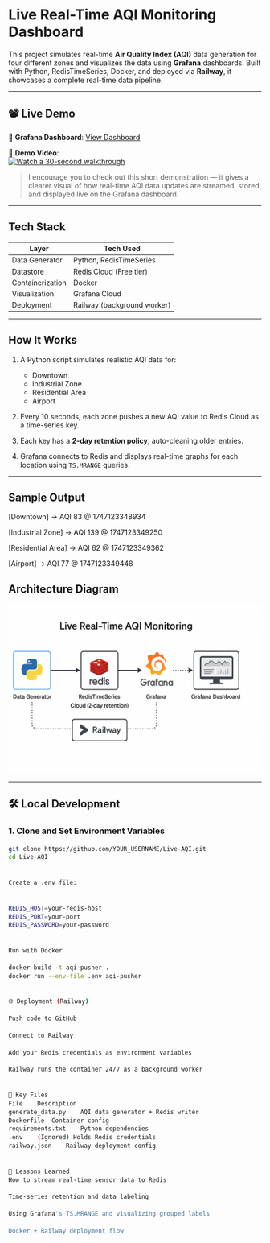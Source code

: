 # Live Real-Time AQI Monitoring Dashboard

This project simulates real-time **Air Quality Index (AQI)** data generation for four different zones and visualizes the data using **Grafana** dashboards. Built with Python, RedisTimeSeries, Docker, and deployed via **Railway**, it showcases a complete real-time data pipeline.

---

## 📽️ Live Demo

🔗 **Grafana Dashboard**: [View Dashboard](https://yashhonrao2024.grafana.net/public-dashboards/78aec0ef856848239209fd5293506e7e)

🎥 **Demo Video**:  
[![Watch a 30-second walkthrough](https://img.youtube.com/vi/OMKGk6C-6qs/0.jpg)](https://youtu.be/OMKGk6C-6qs)


> I encourage you to check out this short demonstration — it gives a clearer visual of how real-time AQI data updates are streamed, stored, and displayed live on the Grafana dashboard.

---

## Tech Stack

| Layer            | Tech Used                          |
|------------------|------------------------------------|
| Data Generator   | Python, RedisTimeSeries            |
| Datastore        | Redis Cloud (Free tier)            |
| Containerization | Docker                             |
| Visualization    | Grafana Cloud                      |
| Deployment       | Railway (background worker)        |

---

## How It Works

1. A Python script simulates realistic AQI data for:
   - Downtown
   - Industrial Zone
   - Residential Area
   - Airport

2. Every 10 seconds, each zone pushes a new AQI value to Redis Cloud as a time-series key.

3. Each key has a **2-day retention policy**, auto-cleaning older entries.

4. Grafana connects to Redis and displays real-time graphs for each location using `TS.MRANGE` queries.

---

## Sample Output

[Downtown] -> AQI 83 @ 1747123348934

[Industrial Zone] -> AQI 139 @ 1747123349250

[Residential Area] -> AQI 62 @ 1747123349362

[Airport] -> AQI 77 @ 1747123349448


## Architecture Diagram

![Live Real-Time AQI Monitoring Architecture](architecture.png)


---

## 🛠️ Local Development

### 1. Clone and Set Environment Variables

```bash
git clone https://github.com/YOUR_USERNAME/Live-AQI.git
cd Live-AQI


Create a .env file:


REDIS_HOST=your-redis-host
REDIS_PORT=your-port
REDIS_PASSWORD=your-password


Run with Docker

docker build -t aqi-pusher .
docker run --env-file .env aqi-pusher


🌐 Deployment (Railway)

Push code to GitHub

Connect to Railway

Add your Redis credentials as environment variables

Railway runs the container 24/7 as a background worker


📁 Key Files
File	Description
generate_data.py	AQI data generator + Redis writer
Dockerfile	Container config
requirements.txt	Python dependencies
.env	(Ignored) Holds Redis credentials
railway.json	Railway deployment config


🧠 Lessons Learned
How to stream real-time sensor data to Redis

Time-series retention and data labeling

Using Grafana's TS.MRANGE and visualizing grouped labels

Docker + Railway deployment flow